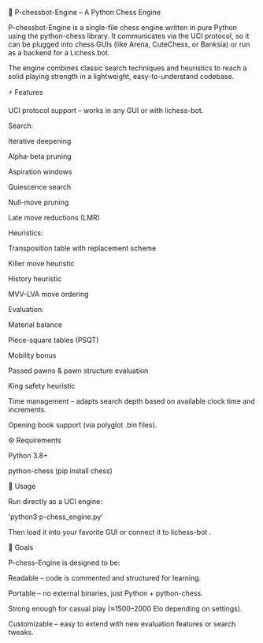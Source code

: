 📖 P-chessbot-Engine – A Python Chess Engine

P-chessbot-Engine is a single-file chess engine written in pure Python using the python-chess
 library.
It communicates via the UCI protocol, so it can be plugged into chess GUIs (like Arena, CuteChess, or Banksia) or run as a backend for a Lichess bot.

The engine combines classic search techniques and heuristics to reach a solid playing strength in a lightweight, easy-to-understand codebase.

⚡ Features

UCI protocol support – works in any GUI or with lichess-bot.

Search:

Iterative deepening

Alpha-beta pruning

Aspiration windows

Quiescence search

Null-move pruning

Late move reductions (LMR)

Heuristics:

Transposition table with replacement scheme

Killer move heuristic

History heuristic

MVV-LVA move ordering

Evaluation:

Material balance

Piece-square tables (PSQT)

Mobility bonus

Passed pawns & pawn structure evaluation

King safety heuristic

Time management – adapts search depth based on available clock time and increments.

Opening book support (via polyglot .bin files).

⚙️ Requirements

Python 3.8+

python-chess (pip install chess)

🚀 Usage

Run directly as a UCI engine:

'python3 p-chess_engine.py'


Then load it into your favorite GUI or connect it to lichess-bot
.

🎯 Goals

P-chess-Engine is designed to be:

Readable – code is commented and structured for learning.

Portable – no external binaries, just Python + python-chess.

Strong enough for casual play (≈1500–2000 Elo depending on settings).

Customizable – easy to extend with new evaluation features or search tweaks.
